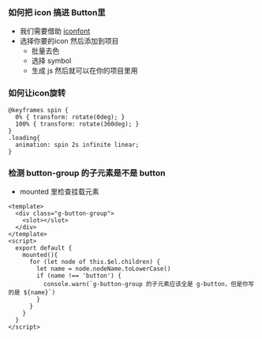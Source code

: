 ### 如何把 icon 搞进 Button里

- 我们需要借助 [iconfont](https://www.iconfont.cn/)
- 选择你要的icon 然后添加到项目 
    - 批量去色
    - 选择 symbol
    - 生成 js 然后就可以在你的项目里用


### 如何让icon旋转

```
@keyframes spin {
  0% { transform: rotate(0deg); }
  100% { transform: rotate(360deg); }
}
.loading{
  animation: spin 2s infinite linear;
}
```

### 检测 button-group 的子元素是不是 button

- mounted 里检查挂载元素

```
<template>
  <div class="g-button-group">
    <slot></slot>
  </div>
</template>
<script>
  export default {
    mounted(){
      for (let node of this.$el.children) {
        let name = node.nodeName.toLowerCase()
        if (name !== 'button') {
          console.warn(`g-button-group 的子元素应该全是 g-button，但是你写的是 ${name}`)
        }
      }
    }
  }
</script>
```